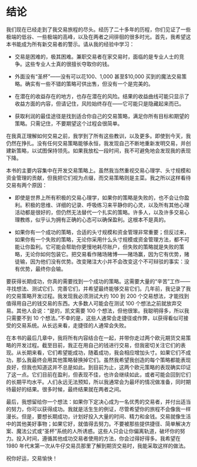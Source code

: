 # 结论

我们现在已经走到了我交易旅程的尽头。经历了二十多年的历程，你们见证了一些极端的低谷、一些极端的高峰，以及在两者之间徘徊的很多时光。首先，我希望这本书能成为所有新交易者的警示。请从我的经验中学习：

+   交易是困难的，极其困难。兼职交易者在家交易时，面临的是专业人士的竞争。这些专业人士真的很擅长夺取你的钱。

+   外面没有“圣杯”——没有可以花$100、$1,000 甚至$10,000 买到的魔法交易策略。确实有一些不错的策略可供出售，但没有一个是完美的。

+   在潜在的收益存在的地方，也存在潜在的风险。结果的收益曲线可能只显示了收益方面的内容，但请记住，风险始终存在——它可能只是隐藏起来而已。

+   获取利润的最佳途径是找到适合你自己的交易策略，满足你所有目标和期望的策略。只需记住，不要期望这个过程会很简单。

在我真正理解如何交易之前，我学到了所有这些教训，以及更多。即使到今天，我仍然在挣扎。没有任何交易策略能够永恒，我发现自己不断地重新发明交易，并创建新策略，以试图保持领先。如果我放松一段时间，我不可避免地会发现我的表现下降。

本书的主要内容集中在开发交易策略上。虽然我当然重视交易心理学、头寸规模和资金管理的贡献，但我把它们视为点缀，而交易策略则是主菜。我之所以这样看待交易有两个原因：

+   即使是世界上所有积极的交易心理学，如果你的策略是失败的，也不会让你盈利。积极的思维、详细的记录、呼吸练习来平静你的心灵，以及所有其他心理活动都是很好的，但仍然无法替代一个扎实的策略。许多人，以及许多交易心理教练，似乎认为拥有正确的心态可以确保盈利。这根本不是真的。

+   如果你有一个成功的策略，合适的头寸规模和资金管理非常重要；但反过来，如果你有一个失败的策略，无论你采用什么头寸规模或资金管理方法，都不可能让你盈利。它可能会帮助你更慢地耗尽账户，但失败的策略就是失败的策略，无论你如何包装它。把交易看作赌场赌博——赌场赢，因为它有优势，赌徒输，因为他们没有优势。改变赌注大小并不会改变这个不可辩驳的事实：没有优势，最终你会输。

要获得长期成功，你真的需要找到一个成功的策略。这需要大量的“辛苦”工作——寻找想法、测试它们、完善它们，并希望最终能够交易它们。几年前，我记录了我的交易策略开发过程。我发现我必须测试大约 100 到 200 个交易想法，才能找到值得用自己的钱交易的东西。大多数人可能会在测试 100 个想法之前就放弃交易。其他人会说：“是的，凯文需要 100 个想法，但他很笨。我聪明得多，所以我只需要不到 10 个想法。”不幸的是，这些人通常会走捷径或作弊，以获得看似可接受的交易系统。从长远来看，走捷径的人通常会失败。

在本书的最后几章中，我将所有内容结合在一起，并带你走过两个欧元期货交易策略的开发过程。截至目前，我正在用自己的钱进行交易，但我密切关注它们的表现。从长期来看，它们希望能成功，随着成功，我会相应增加头寸。如果它们不成功，那么我最终会用其他策略替换掉它们。虽然我希望我创造的每个策略都能表现良好，但我也知道这并不总是如此。到目前为止，这两个欧元策略的表现确实印证了这一点。它们目前在盈利，但表现不佳，也许会继续如此，或者可能会回到它们的长期平均水平。人们永远无法预知，所以我通常会为最坏的情况做准备，同时期待最好的结果。很多时候，最终结果就在两者之间。

最后，我想留给你一个想法：如果你下定决心成为一名优秀的交易者，并付出适当的努力，你可以获得成功。我就是活生生的例证，尽管希望你的旅程不会像我一样漫长。但是，要想长期成功，计划好投入大量的时间、精力和金钱。交易就像生活中的其他美好事物；如果它好，就值得去努力。不要被那些提供捷径、简单解决方案、魔法公式或“圣杯”系统的人所诱惑。这些人只会让你偏离轨道，破坏你的努力。投入时间，遵循其他成功交易者使用的方法，你会过得好得多。我希望在 1980 年代末第一次从牛仔交易员那里了解到期货交易时，我能采取这样的做法。

祝你好运，交易愉快！
